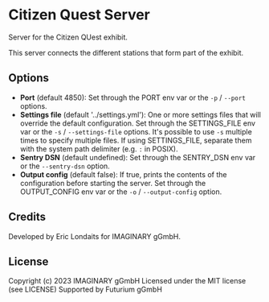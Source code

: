 # Citizen Quest Server

Server for the Citizen QUest exhibit.

This server connects the different stations that form part of the exhibit.

## Options

- **Port** (default 4850): Set through the PORT env var or the `-p` / `--port` options.
- **Settings file** (default '../settings.yml'): One or more settings files that will override the
  default configuration. Set through the SETTINGS_FILE env var or the `-s` / `--settings-file` options.
  It's possible to use `-s` multiple times to specify multiple files. If using SETTINGS_FILE, separate 
  them with the system path delimiter (e.g. `:` in POSIX).
- **Sentry DSN** (default undefined): Set through the SENTRY_DSN env var or the `--sentry-dsn` option.
- **Output config** (default false): If true, prints the contents of the configuration before
    starting the server. Set through the OUTPUT_CONFIG env var or the `-o` / `--output-config` option.

## Credits

Developed by Eric Londaits for IMAGINARY gGmbH.

## License

Copyright (c) 2023 IMAGINARY gGmbH
Licensed under the MIT license (see LICENSE)
Supported by Futurium gGmbH
